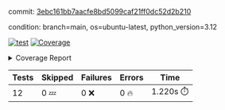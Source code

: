 commit: [3ebc161bb7aacfe8bd5099caf21ff0dc52d2b210](https://github.com/rcmdnk/inherit-docstring/tree/3ebc161bb7aacfe8bd5099caf21ff0dc52d2b210)

condition: branch=main, os=ubuntu-latest, python_version=3.12

[![test](https://github.com/rcmdnk/inherit-docstring/actions/workflows/test.yml/badge.svg)](https://github.com/rcmdnk/inherit-docstring/actions/runs/11677385868)
<a href="https://github.com/rcmdnk/inherit-docstring/blob/3ebc161bb7aacfe8bd5099caf21ff0dc52d2b210/README.md"><img alt="Coverage" src="https://img.shields.io/badge/Coverage-100%25-brightgreen.svg" /></a><details><summary>Coverage Report </summary><table><tr><th>File</th><th>Stmts</th><th>Miss</th><th>Cover</th></tr><tbody><tr><td><b>TOTAL</b></td><td><b>114</b></td><td><b>0</b></td><td><b>100%</b></td></tr></tbody></table></details>

| Tests | Skipped | Failures | Errors | Time |
| ----- | ------- | -------- | -------- | ------------------ |
| 12 | 0 :zzz: | 0 :x: | 0 :fire: | 1.220s :stopwatch: |

